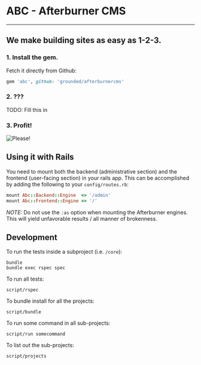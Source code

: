 # ABC - Afterburner CMS
------

## We make building sites as easy as 1-2-3.

### 1. Install the gem.

Fetch it directly from Github:

```ruby
gem 'abc', github: 'grounded/afterburnercms'
```

### 2. ???

TODO: Fill this in

### 3. Profit!

![Please!](http://i2.kym-cdn.com/photos/images/newsfeed/000/264/200/acb.jpg)

## Using it with Rails
You need to mount both the backend (administrative section) and the frontend (user-facing section) in your rails app.  This can be accomplished by adding the following to your `config/routes.rb`:

```ruby
mount Abc::Backend::Engine  => '/admin'
mount Abc::Frontend::Engine => '/'
```

*NOTE:* Do not use the `:as` option when mounting the Afterburner engines.  This will yield unfavorable results / all manner of brokenness.


## Development
To run the tests inside a subproject (i.e. `/core`):

```shell
bundle
bundle exec rspec spec
```

To run all tests:

```shell
script/rspec
```

To bundle install for all the projects:
```shell
script/bundle
```

To run some command in all sub-projects:
```shell
script/run somecommand
```

To list out the sub-projects:
```shell
script/projects
```
